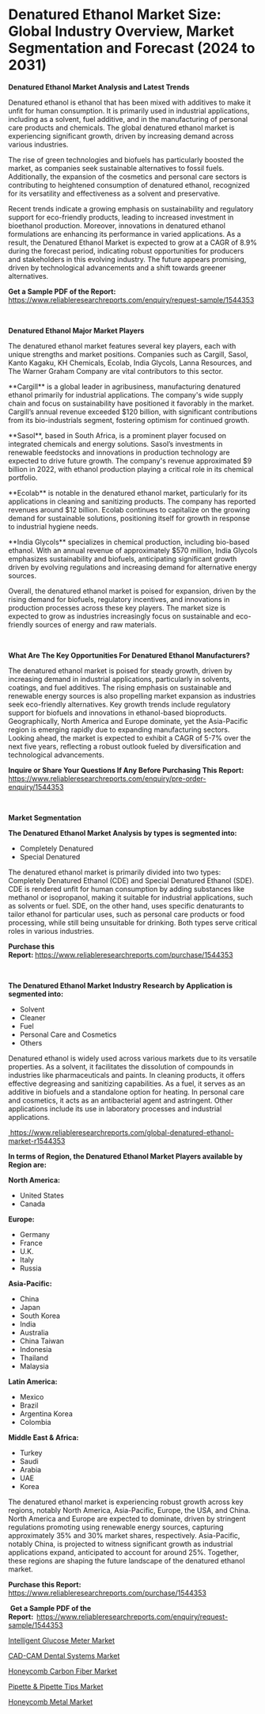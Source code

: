 <p><h1>Denatured Ethanol Market Size: Global Industry Overview, Market Segmentation and Forecast (2024 to 2031)</h1></p><p><strong>Denatured Ethanol Market Analysis and Latest Trends</strong></p>
<p><p>Denatured ethanol is ethanol that has been mixed with additives to make it unfit for human consumption. It is primarily used in industrial applications, including as a solvent, fuel additive, and in the manufacturing of personal care products and chemicals. The global denatured ethanol market is experiencing significant growth, driven by increasing demand across various industries. </p><p>The rise of green technologies and biofuels has particularly boosted the market, as companies seek sustainable alternatives to fossil fuels. Additionally, the expansion of the cosmetics and personal care sectors is contributing to heightened consumption of denatured ethanol, recognized for its versatility and effectiveness as a solvent and preservative.</p><p>Recent trends indicate a growing emphasis on sustainability and regulatory support for eco-friendly products, leading to increased investment in bioethanol production. Moreover, innovations in denatured ethanol formulations are enhancing its performance in varied applications. As a result, the Denatured Ethanol Market is expected to grow at a CAGR of 8.9% during the forecast period, indicating robust opportunities for producers and stakeholders in this evolving industry. The future appears promising, driven by technological advancements and a shift towards greener alternatives.</p></p>
<p><strong>Get a Sample PDF of the Report:&nbsp;</strong> <a href="https://www.reliableresearchreports.com/enquiry/request-sample/1544353?utm_campaign=32&utm_medium=2&utm_source=Github&utm_content=ia&utm_term=08112024&utm_id=denatured-ethanol">https://www.reliableresearchreports.com/enquiry/request-sample/1544353</a></p>
<p>&nbsp;</p>
<p><strong>Denatured Ethanol Major Market Players</strong></p>
<p><p>The denatured ethanol market features several key players, each with unique strengths and market positions. Companies such as Cargill, Sasol, Kanto Kagaku, KH Chemicals, Ecolab, India Glycols, Lanna Resources, and The Warner Graham Company are vital contributors to this sector.</p><p>**Cargill** is a global leader in agribusiness, manufacturing denatured ethanol primarily for industrial applications. The company's wide supply chain and focus on sustainability have positioned it favorably in the market. Cargill’s annual revenue exceeded $120 billion, with significant contributions from its bio-industrials segment, fostering optimism for continued growth.</p><p>**Sasol**, based in South Africa, is a prominent player focused on integrated chemicals and energy solutions. Sasol’s investments in renewable feedstocks and innovations in production technology are expected to drive future growth. The company's revenue approximated $9 billion in 2022, with ethanol production playing a critical role in its chemical portfolio.</p><p>**Ecolab** is notable in the denatured ethanol market, particularly for its applications in cleaning and sanitizing products. The company has reported revenues around $12 billion. Ecolab continues to capitalize on the growing demand for sustainable solutions, positioning itself for growth in response to industrial hygiene needs.</p><p>**India Glycols** specializes in chemical production, including bio-based ethanol. With an annual revenue of approximately $570 million, India Glycols emphasizes sustainability and biofuels, anticipating significant growth driven by evolving regulations and increasing demand for alternative energy sources.</p><p>Overall, the denatured ethanol market is poised for expansion, driven by the rising demand for biofuels, regulatory incentives, and innovations in production processes across these key players. The market size is expected to grow as industries increasingly focus on sustainable and eco-friendly sources of energy and raw materials.</p></p>
<p>&nbsp;</p>
<p><strong>What Are The Key Opportunities For Denatured Ethanol Manufacturers?</strong></p>
<p><p>The denatured ethanol market is poised for steady growth, driven by increasing demand in industrial applications, particularly in solvents, coatings, and fuel additives. The rising emphasis on sustainable and renewable energy sources is also propelling market expansion as industries seek eco-friendly alternatives. Key growth trends include regulatory support for biofuels and innovations in ethanol-based bioproducts. Geographically, North America and Europe dominate, yet the Asia-Pacific region is emerging rapidly due to expanding manufacturing sectors. Looking ahead, the market is expected to exhibit a CAGR of 5-7% over the next five years, reflecting a robust outlook fueled by diversification and technological advancements.</p></p>
<p><strong>Inquire or Share Your Questions If Any Before Purchasing This Report:</strong> <a href="https://www.reliableresearchreports.com/enquiry/pre-order-enquiry/1544353?utm_campaign=32&utm_medium=2&utm_source=Github&utm_content=ia&utm_term=08112024&utm_id=denatured-ethanol">https://www.reliableresearchreports.com/enquiry/pre-order-enquiry/1544353</a></p>
<p>&nbsp;</p>
<p><strong>Market Segmentation</strong></p>
<p><strong>The Denatured Ethanol Market Analysis by types is segmented into:</strong></p>
<p><ul><li>Completely Denatured</li><li>Special Denatured</li></ul></p>
<p><p>The denatured ethanol market is primarily divided into two types: Completely Denatured Ethanol (CDE) and Special Denatured Ethanol (SDE). CDE is rendered unfit for human consumption by adding substances like methanol or isopropanol, making it suitable for industrial applications, such as solvents or fuel. SDE, on the other hand, uses specific denaturants to tailor ethanol for particular uses, such as personal care products or food processing, while still being unsuitable for drinking. Both types serve critical roles in various industries.</p></p>
<p><strong>Purchase this Report:&nbsp;</strong><a href="https://www.reliableresearchreports.com/purchase/1544353?utm_campaign=32&utm_medium=2&utm_source=Github&utm_content=ia&utm_term=08112024&utm_id=denatured-ethanol">https://www.reliableresearchreports.com/purchase/1544353</a></p>
<p>&nbsp;</p>
<p><strong>The Denatured Ethanol Market Industry Research by Application is segmented into:</strong></p>
<p><ul><li>Solvent</li><li>Cleaner</li><li>Fuel</li><li>Personal Care and Cosmetics</li><li>Others</li></ul></p>
<p><p>Denatured ethanol is widely used across various markets due to its versatile properties. As a solvent, it facilitates the dissolution of compounds in industries like pharmaceuticals and paints. In cleaning products, it offers effective degreasing and sanitizing capabilities. As a fuel, it serves as an additive in biofuels and a standalone option for heating. In personal care and cosmetics, it acts as an antibacterial agent and astringent. Other applications include its use in laboratory processes and industrial applications.</p></p>
<p><a href="https://www.reliableresearchreports.com/global-denatured-ethanol-market-r1544353?utm_campaign=32&utm_medium=2&utm_source=Github&utm_content=ia&utm_term=08112024&utm_id=denatured-ethanol">&nbsp;https://www.reliableresearchreports.com/global-denatured-ethanol-market-r1544353</a></p>
<p><strong>In terms of Region, the Denatured Ethanol Market Players available by Region are:</strong></p>
<p>
    <p> <strong> North America: </strong>
        <ul>
            <li>United States</li>
            <li>Canada</li>
        </ul>
        </p> 
    <p> <strong> Europe: </strong>
        <ul>
            <li>Germany</li>
            <li>France</li>
            <li>U.K.</li>
            <li>Italy</li>
            <li>Russia</li>
        </ul>
        </p> 
    <p> <strong> Asia-Pacific: </strong>
        <ul>
            <li>China</li>
            <li>Japan</li>
            <li>South Korea</li>
            <li>India</li>
            <li>Australia</li>
            <li>China Taiwan</li>
            <li>Indonesia</li>
            <li>Thailand</li>
            <li>Malaysia</li>
        </ul>
        </p> 
    <p> <strong> Latin America: </strong>
        <ul>
            <li>Mexico</li>
            <li>Brazil</li>
            <li>Argentina Korea</li>
            <li>Colombia</li>
        </ul>
        </p> 
    <p> <strong> Middle East & Africa: </strong>
        <ul>
            <li>Turkey</li>
            <li>Saudi</li>
            <li>Arabia</li>
            <li>UAE</li>
            <li>Korea</li>
        </ul>
    </p>
    </p>
<p><p>The denatured ethanol market is experiencing robust growth across key regions, notably North America, Asia-Pacific, Europe, the USA, and China. North America and Europe are expected to dominate, driven by stringent regulations promoting using renewable energy sources, capturing approximately 35% and 30% market shares, respectively. Asia-Pacific, notably China, is projected to witness significant growth as industrial applications expand, anticipated to account for around 25%. Together, these regions are shaping the future landscape of the denatured ethanol market.</p></p>
<p><strong>Purchase this Report: </strong><a href="https://www.reliableresearchreports.com/purchase/1544353?utm_campaign=32&utm_medium=2&utm_source=Github&utm_content=ia&utm_term=08112024&utm_id=denatured-ethanol">https://www.reliableresearchreports.com/purchase/1544353</a></p>
<p>&nbsp;<strong>Get a Sample PDF of the Report:&nbsp;&nbsp;</strong><a href="https://www.reliableresearchreports.com/enquiry/request-sample/1544353?utm_campaign=32&utm_medium=2&utm_source=Github&utm_content=ia&utm_term=08112024&utm_id=denatured-ethanol">https://www.reliableresearchreports.com/enquiry/request-sample/1544353</a></p>
<p><strong></strong></p>
<p><p><a href="https://issuu.com/reportprime-2/docs/intelligent-glucose-meter-market-si_86bc4057337741?utm_campaign=32&utm_medium=2&utm_source=Github&utm_content=ia&utm_term=08112024&utm_id=denatured-ethanol">Intelligent Glucose Meter Market</a></p><p><a href="https://issuu.com/reportprime-2/docs/cad-cam-dental-systems-market-size-_48b70da75cb5d3?utm_campaign=32&utm_medium=2&utm_source=Github&utm_content=ia&utm_term=08112024&utm_id=denatured-ethanol">CAD-CAM Dental Systems Market</a></p><p><a href="https://github.com/JavierDDowns/Market-Research-Report-List-1/blob/main/honeycomb-carbon-fiber-market.md?utm_campaign=32&utm_medium=2&utm_source=Github&utm_content=ia&utm_term=08112024&utm_id=denatured-ethanol">Honeycomb Carbon Fiber Market</a></p><p><a href="https://issuu.com/reportprime-2/docs/pipette-pipette-tips-market-size-20_5df905d894b412?utm_campaign=32&utm_medium=2&utm_source=Github&utm_content=ia&utm_term=08112024&utm_id=denatured-ethanol">Pipette & Pipette Tips Market</a></p><p><a href="https://github.com/AlbertGonzalez266/Market-Research-Report-List-1/blob/main/honeycomb-metal-market.md?utm_campaign=32&utm_medium=2&utm_source=Github&utm_content=ia&utm_term=08112024&utm_id=denatured-ethanol">Honeycomb Metal Market</a></p></p>